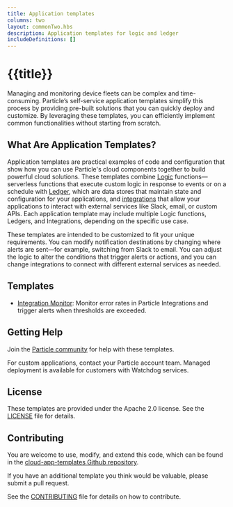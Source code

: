 ```yaml
---
title: Application templates
columns: two
layout: commonTwo.hbs
description: Application templates for logic and ledger
includeDefinitions: []
---
```


# {{title}}

Managing and monitoring device fleets can be complex and time-consuming. Particle’s self-service application templates simplify this process by providing pre-built solutions that you can quickly deploy and customize. By leveraging these templates, you can efficiently implement common functionalities without starting from scratch.

## What Are Application Templates?

Application templates are practical examples of code and configuration that show how you can use Particle's cloud components together to build powerful cloud solutions. These templates combine [Logic](/getting-started/logic-ledger/logic/) functions—serverless functions that execute custom logic in response to events or on a schedule with [Ledger](/getting-started/logic-ledger/ledger/), which are data stores that maintain state and configuration for your applications, and [integrations](/integrations/introduction/) that allow your applications to interact with external services like Slack, email, or custom APIs. Each application template may include multiple Logic functions, Ledgers, and Integrations, depending on the specific use case.

These templates are intended to be customized to fit your unique requirements. You can modify notification destinations by changing where alerts are sent—for example, switching from Slack to email. You can adjust the logic to alter the conditions that trigger alerts or actions, and you can change integrations to connect with different external services as needed.

## Templates

- [Integration Monitor](/getting-started/logic-ledger/application-templates/integration-monitor/): Monitor error rates in Particle Integrations and trigger alerts when thresholds are exceeded.


## Getting Help

Join the [Particle community](https://community.particle.io/) for help with these templates.

For custom applications, contact your Particle account team. Managed deployment is available for customers with Watchdog services.

## License

These templates are provided under the Apache 2.0 license. See the [LICENSE](https://github.com/particle-iot/cloud-app-templates/blob/main/LICENSE) file for details.

## Contributing

You are welcome to use, modify, and extend this code, which can be found in the 
[cloud-app-templates Github repository](https://github.com/particle-iot/cloud-app-templates/).

If you have an additional template you think would be valuable, please submit a pull request.

See the [CONTRIBUTING](https://github.com/particle-iot/cloud-app-templates/blob/main/CONTRIBUTING.md) file for details on how to contribute.
